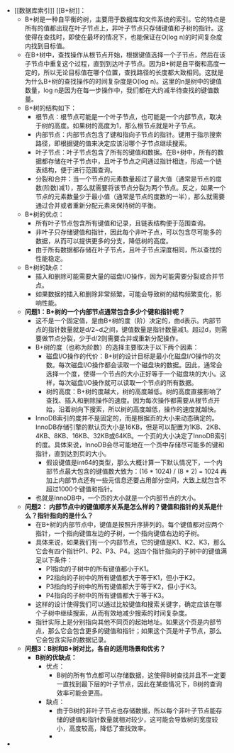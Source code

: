 - [[数据库索引]] [[B+树]]：
	- B+树是一种自平衡的树，主要用于数据库和文件系统的索引。它的特点是所有的值都出现在叶子节点上，非叶子节点只存储键值和子树的指针。这使得在查找时，即使在最坏的情况下，也能保证在O(log n)的时间复杂度内找到目标值。
	- 在B+树中，查找操作从根节点开始，根据键值选择一个子节点，然后在该子节点中重复这个过程，直到到达叶子节点。因为B+树是自平衡和高度一定的，所以无论目标值在哪个位置，查找路径的长度都大致相同。这就是为什么B+树的查找操作的时间复杂度是O(log n)。这里的n是树中的键值数量，log n是因为在每一步操作中，我们都在大约减半待查找的键值数量。
	- B+树的结构如下：
		- 根节点：根节点可能是一个叶子节点，也可能是一个内部节点，取决于树的高度。如果树的高度为1，那么根节点就是叶子节点。
		- 内部节点：内部节点包含了键和指向子节点的指针。键用于指示搜索路径，即根据键的值来决定应该沿哪个子节点继续搜索。
		- 叶子节点：叶子节点包含了所有的键值和数据。在B+树中，所有的数据都存储在叶子节点中，且叶子节点之间通过指针相连，形成一个链表结构，便于进行范围查询。
		- 分裂和合并：当一个节点的元素数量超过了最大值（通常是节点的度数(阶数)减1），那么就需要将该节点分裂为两个节点。反之，如果一个节点的元素数量少于最小值（通常是节点的度数的一半），那么就需要通过合并或者重新分配元素来保持树的平衡。
	- B+树的优点：
		- 所有叶子节点包含所有键值和记录，且链表结构便于范围查询。
		- 非叶子只存储键值和指针，因此每个非叶子点，可以包含尽可能多的数据，从而可以提供更多的分支，降低树的高度。
		- 由于所有数据都存储在叶子节点，且叶子节点深度相同，所以查找的性能稳定。
	- B+树的缺点：
		- 插入和删除可能需要大量的磁盘I/O操作，因为可能需要分裂或合并节点。
		- 如果数据的插入和删除非常频繁，可能会导致树的结构频繁变化，影响性能。
	- **问题1：B+树的一个内部节点通常包含多少个键和指针呢？**
		- 这不是一个固定值，是由B+树的度（阶）决定的，由d表示。内部节点的指针数量就是d/2~d之间，键值数量是指针数量减1。超过d，则需要做节点分裂，少于d/2则需要合并或重新分配操作。
		- B+树的度（也称为阶数）的选择主要取决于以下两个因素：
			- 磁盘I/O操作的代价：B+树的设计目标是最小化磁盘I/O操作的次数。每次磁盘I/O操作都会读取一个磁盘块的数据。因此，通常会选择一个度，使得一个节点的大小正好等于一个磁盘块的大小。这样，每次磁盘I/O操作就可以读取一个节点的所有数据。
			- 树的高度：B+树的度越大，树的高度越低。树的高度直接影响了查找、插入和删除操作的速度。因为每次操作都需要从根节点开始，沿着树向下搜索，所以树的高度越低，操作的速度就越快。
		- InnoDB索引的度并不是固定的，而是根据页的大小来动态确定的。InnoDB存储引擎的默认页大小是16KB，但是可以配置为1KB、2KB、4KB、8KB、16KB、32KB或64KB。一个页的大小决定了InnoDB索引的度。具体来说，InnoDB会尽可能地在一个页中存储尽可能多的键和指针，直到达到页的大小。
			- 假设键值是int64的类型，那么大概计算一下默认情况下，一个内部节点最大包含的键值数大致为：(16 * 1024) / (8 * 2) = 1024 再加上内部节点还有一些元信息还要占用部分空间，大致上就包含不超过1000个键值和指针。
		- 也就是InnoDB中，一个页的大小就是一个内部节点的大小。
	- **问题2： 内部节点中的键值顺序关系是怎么样的？键值和指针的关系是什么？指针指向的是什么？**
		- 在B+树的内部节点中，键值是按照升序排列的。每个键值都对应两个指针，一个指向键值左边的子树，一个指向键值右边的子树。
		- 具体来说，如果我们有一个内部节点，它的键值是K1、K2、K3，那么它会有四个指针P1、P2、P3、P4。这四个指针指向的子树中的键值满足以下条件：
			- P1指向的子树中的所有键值都小于K1。
			- P2指向的子树中的所有键值都大于等于K1，但小于K2。
			- P3指向的子树中的所有键值都大于等于K2，但小于K3。
			- P4指向的子树中的所有键值都大于等于K3。
		- 这样的设计使得我们可以通过比较键值和搜索关键字，确定应该在哪个子树中继续搜索，从而有效地减少搜索的时间复杂度。
		- 指针实际上是分别指向其他不同页的起始地址。如果这个页是内部节点，那么它会包含更多的键值和指针；如果这个页是叶子节点，那么它会包含实际的数据记录。
	- **问题3：B树和B+树对比，各自的适用场景和优劣？**
		- **B树的优缺点：**
			- 优点：
				- B树的所有节点都可以存储数据，这使得B树查找并且不一定要一直找到最下层的叶子节点，因此在某些情况下，B树的查询效率可能会更高。
			- 缺点：
				- 由于B树的非叶子节点也存储数据，所以每个非叶子节点能存储的键值和指针数量就相对较少，这可能会导致树的宽度较小，高度较高，降低了查找效率。
				-
-